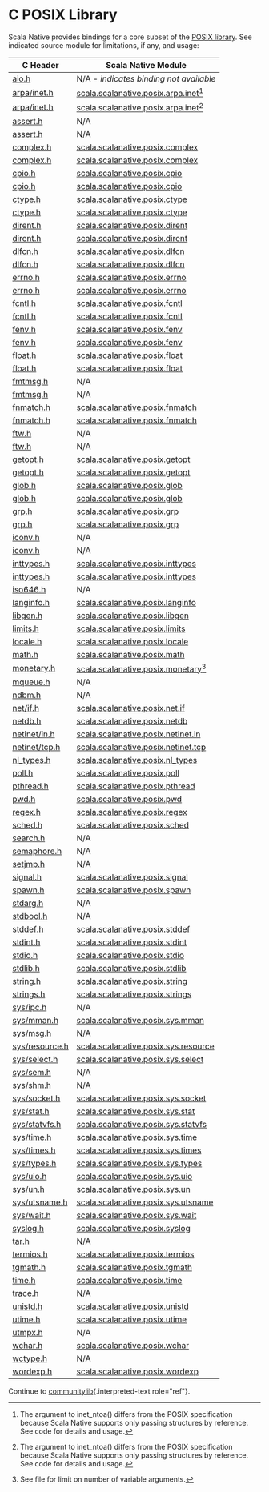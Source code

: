 # C POSIX Library

Scala Native provides bindings for a core subset of the [POSIX
library](https://pubs.opengroup.org/onlinepubs/9699919799/idx/head.html).
See indicated source module for limitations, if any, and usage:

| C Header | Scala Native Module |
| -------- | ------------------- |
| [aio.h](https://pubs.opengroup.org/onlinepubs/9699919799/basedefs/aio.h.html)                    | N/A - *indicates binding not available* |
| [arpa/inet.h](https://pubs.opengroup.org/onlinepubs/9699919799/basedefs/arpa_inet.h.html)        | [scala.scalanative.posix.arpa.inet](https://github.com/scala-native/scala-native/blob/main/posixlib/src/main/scala/scala/scalanative/posix/arpa/inet.scala)[^1] |
| [arpa/inet.h](https://pubs.opengroup.org/onlinepubs/9699919799/basedefs/arpa_inet.h.html)        | [scala.scalanative.posix.arpa.inet](https://github.com/scala-native/scala-native/blob/main/posixlib/src/main/scala/scala/scalanative/posix/arpa/inet.scala)[^1] |
| [assert.h](https://pubs.opengroup.org/onlinepubs/9699919799/basedefs/assert.h.html)              | N/A |
| [assert.h](https://pubs.opengroup.org/onlinepubs/9699919799/basedefs/assert.h.html)              | N/A |
| [complex.h](https://pubs.opengroup.org/onlinepubs/9699919799/basedefs/complex.h.html)            | [scala.scalanative.posix.complex](https://github.com/scala-native/scala-native/blob/main/clib/src/main/scala/scala/scalanative/libc/complex.scala) |
| [complex.h](https://pubs.opengroup.org/onlinepubs/9699919799/basedefs/complex.h.html)            | [scala.scalanative.posix.complex](https://github.com/scala-native/scala-native/blob/main/clib/src/main/scala/scala/scalanative/libc/complex.scala) |
| [cpio.h](https://pubs.opengroup.org/onlinepubs/9699919799/basedefs/cpio.h.html)                  | [scala.scalanative.posix.cpio](https://github.com/scala-native/scala-native/blob/main/posixlib/src/main/scala/scala/scalanative/posix/cpio.scala) |
| [cpio.h](https://pubs.opengroup.org/onlinepubs/9699919799/basedefs/cpio.h.html)                  | [scala.scalanative.posix.cpio](https://github.com/scala-native/scala-native/blob/main/posixlib/src/main/scala/scala/scalanative/posix/cpio.scala) |
| [ctype.h](https://pubs.opengroup.org/onlinepubs/9699919799/basedefs/ctype.h.html)                | [scala.scalanative.posix.ctype](https://github.com/scala-native/scala-native/blob/main/clib/src/main/scala/scala/scalanative/libc/ctype.scala) |
| [ctype.h](https://pubs.opengroup.org/onlinepubs/9699919799/basedefs/ctype.h.html)                | [scala.scalanative.posix.ctype](https://github.com/scala-native/scala-native/blob/main/clib/src/main/scala/scala/scalanative/libc/ctype.scala) |
| [dirent.h](https://pubs.opengroup.org/onlinepubs/9699919799/basedefs/dirent.h.html)              | [scala.scalanative.posix.dirent](https://github.com/scala-native/scala-native/blob/main/posixlib/src/main/scala/scala/scalanative/posix/dirent.scala) |
| [dirent.h](https://pubs.opengroup.org/onlinepubs/9699919799/basedefs/dirent.h.html)              | [scala.scalanative.posix.dirent](https://github.com/scala-native/scala-native/blob/main/posixlib/src/main/scala/scala/scalanative/posix/dirent.scala) |
| [dlfcn.h](https://pubs.opengroup.org/onlinepubs/9699919799/basedefs/dlfcn.h.html)                | [scala.scalanative.posix.dlfcn](https://github.com/scala-native/scala-native/blob/main/posixlib/src/main/scala/scala/scalanative/posix/dlfcn.scala) |
| [dlfcn.h](https://pubs.opengroup.org/onlinepubs/9699919799/basedefs/dlfcn.h.html)                | [scala.scalanative.posix.dlfcn](https://github.com/scala-native/scala-native/blob/main/posixlib/src/main/scala/scala/scalanative/posix/dlfcn.scala) |
| [errno.h](https://pubs.opengroup.org/onlinepubs/9699919799/basedefs/errno.h.html)                | [scala.scalanative.posix.errno](https://github.com/scala-native/scala-native/blob/main/posixlib/src/main/scala/scala/scalanative/posix/errno.scala) |
| [errno.h](https://pubs.opengroup.org/onlinepubs/9699919799/basedefs/errno.h.html)                | [scala.scalanative.posix.errno](https://github.com/scala-native/scala-native/blob/main/posixlib/src/main/scala/scala/scalanative/posix/errno.scala) |
| [fcntl.h](https://pubs.opengroup.org/onlinepubs/9699919799/basedefs/fcntl.h.html)                | [scala.scalanative.posix.fcntl](https://github.com/scala-native/scala-native/blob/main/posixlib/src/main/scala/scala/scalanative/posix/fcntl.scala) |
| [fcntl.h](https://pubs.opengroup.org/onlinepubs/9699919799/basedefs/fcntl.h.html)                | [scala.scalanative.posix.fcntl](https://github.com/scala-native/scala-native/blob/main/posixlib/src/main/scala/scala/scalanative/posix/fcntl.scala) |
| [fenv.h](https://pubs.opengroup.org/onlinepubs/9699919799/basedefs/fenv.h.html)                  | [scala.scalanative.posix.fenv](https://github.com/scala-native/scala-native/blob/main/clib/src/main/scala/scala/scalanative/libc/fenv.scala) |
| [fenv.h](https://pubs.opengroup.org/onlinepubs/9699919799/basedefs/fenv.h.html)                  | [scala.scalanative.posix.fenv](https://github.com/scala-native/scala-native/blob/main/clib/src/main/scala/scala/scalanative/libc/fenv.scala) |
| [float.h](https://pubs.opengroup.org/onlinepubs/9699919799/basedefs/float.h.html)                | [scala.scalanative.posix.float](https://github.com/scala-native/scala-native/blob/main/clib/src/main/scala/scala/scalanative/libc/float.scala) |
| [float.h](https://pubs.opengroup.org/onlinepubs/9699919799/basedefs/float.h.html)                | [scala.scalanative.posix.float](https://github.com/scala-native/scala-native/blob/main/clib/src/main/scala/scala/scalanative/libc/float.scala) |
| [fmtmsg.h](https://pubs.opengroup.org/onlinepubs/9699919799/basedefs/fmtmsg.h.html)              | N/A |
| [fmtmsg.h](https://pubs.opengroup.org/onlinepubs/9699919799/basedefs/fmtmsg.h.html)              | N/A |
| [fnmatch.h](https://pubs.opengroup.org/onlinepubs/9699919799/basedefs/fnmatch.h.html)            | [scala.scalanative.posix.fnmatch](https://github.com/scala-native/scala-native/blob/main/clib/src/main/scala/scala/scalanative/libc/fnmatch.scala) |
| [fnmatch.h](https://pubs.opengroup.org/onlinepubs/9699919799/basedefs/fnmatch.h.html)            | [scala.scalanative.posix.fnmatch](https://github.com/scala-native/scala-native/blob/main/clib/src/main/scala/scala/scalanative/libc/fnmatch.scala) |
| [ftw.h](https://pubs.opengroup.org/onlinepubs/9699919799/basedefs/ftw.h.html)                    | N/A |
| [ftw.h](https://pubs.opengroup.org/onlinepubs/9699919799/basedefs/ftw.h.html)                    | N/A |
| [getopt.h](https://pubs.opengroup.org/onlinepubs/9699919799/functions/getopt.html)               | [scala.scalanative.posix.getopt]() |
| [getopt.h](https://pubs.opengroup.org/onlinepubs/9699919799/functions/getopt.html)               | [scala.scalanative.posix.getopt]() |
| [glob.h](https://pubs.opengroup.org/onlinepubs/9699919799/basedefs/glob.h.html)                  | [scala.scalanative.posix.glob](https://github.com/scala-native/scala-native/blob/main/posixlib/src/main/scala/scala/scalanative/posix/glob.scala) |
| [glob.h](https://pubs.opengroup.org/onlinepubs/9699919799/basedefs/glob.h.html)                  | [scala.scalanative.posix.glob](https://github.com/scala-native/scala-native/blob/main/posixlib/src/main/scala/scala/scalanative/posix/glob.scala) |
| [grp.h](https://pubs.opengroup.org/onlinepubs/9699919799/basedefs/grp.h.html)                    | [scala.scalanative.posix.grp](https://github.com/scala-native/scala-native/blob/main/posixlib/src/main/scala/scala/scalanative/posix/grp.scala) |
| [grp.h](https://pubs.opengroup.org/onlinepubs/9699919799/basedefs/grp.h.html)                    | [scala.scalanative.posix.grp](https://github.com/scala-native/scala-native/blob/main/posixlib/src/main/scala/scala/scalanative/posix/grp.scala) |
| [iconv.h](https://pubs.opengroup.org/onlinepubs/9699919799/basedefs/iconv.h.html)                | N/A |
| [iconv.h](https://pubs.opengroup.org/onlinepubs/9699919799/basedefs/iconv.h.html)                | N/A |
| [inttypes.h](https://pubs.opengroup.org/onlinepubs/9699919799/basedefs/inttypes.h.html)          | [scala.scalanative.posix.inttypes](https://github.com/scala-native/scala-native/blob/main/posixlib/src/main/scala/scala/scalanative/posix/inttypes.scala) |
| [inttypes.h](https://pubs.opengroup.org/onlinepubs/9699919799/basedefs/inttypes.h.html)          | [scala.scalanative.posix.inttypes](https://github.com/scala-native/scala-native/blob/main/posixlib/src/main/scala/scala/scalanative/posix/inttypes.scala) |
| [iso646.h](https://pubs.opengroup.org/onlinepubs/9699919799/basedefs/iso646.h.html)              | N/A |
| [langinfo.h](https://pubs.opengroup.org/onlinepubs/9699919799/basedefs/langinfo.h.html)          | [scala.scalanative.posix.langinfo](https://github.com/scala-native/scala-native/blob/main/posixlib/src/main/scala/scala/scalanative/posix/langinfo.scala) |
| [libgen.h](https://pubs.opengroup.org/onlinepubs/9699919799/basedefs/libgen.h.html)              | [scala.scalanative.posix.libgen](https://github.com/scala-native/scala-native/blob/main/posixlib/src/main/scala/scala/scalanative/posix/libgen.scala) |
| [limits.h](https://pubs.opengroup.org/onlinepubs/9699919799/basedefs/limits.h.html)              | [scala.scalanative.posix.limits](https://github.com/scala-native/scala-native/blob/main/posixlib/src/main/scala/scala/scalanative/posix/limits.scala) |
| [locale.h](https://pubs.opengroup.org/onlinepubs/9699919799/basedefs/locale.h.html)              | [scala.scalanative.posix.locale](https://github.com/scala-native/scala-native/blob/main/posixlib/src/main/scala/scala/scalanative/posix/locale.scala) |
| [math.h](https://pubs.opengroup.org/onlinepubs/9699919799/basedefs/math.h.html)                  | [scala.scalanative.posix.math](https://github.com/scala-native/scala-native/blob/main/posixlib/src/main/scala/scala/scalanative/posix/math.scala) |
| [monetary.h](https://pubs.opengroup.org/onlinepubs/9699919799/basedefs/monetary.h.html)          | [scala.scalanative.posix.monetary](https://github.com/scala-native/scala-native/blob/main/posixlib/src/main/scala/scala/scalanative/posix/monetaryh.scala)[^2] |
| [mqueue.h](https://pubs.opengroup.org/onlinepubs/9699919799/basedefs/mqueue.h.html)              | N/A |
| [ndbm.h](https://pubs.opengroup.org/onlinepubs/9699919799/basedefs/ndbm.h.html)                  | N/A |
| [net/if.h](https://pubs.opengroup.org/onlinepubs/9699919799/basedefs/net_if.h.html)              | [scala.scalanative.posix.net.if](https://github.com/scala-native/scala-native/blob/main/posixlib/src/main/scala/scala/scalanative/posix/net/if.scala) |
| [netdb.h](https://pubs.opengroup.org/onlinepubs/9699919799/basedefs/netdb.h.html)                | [scala.scalanative.posix.netdb](https://github.com/scala-native/scala-native/blob/main/posixlib/src/main/scala/scala/scalanative/posix/netdb.scala) |
| [netinet/in.h](https://pubs.opengroup.org/onlinepubs/9699919799/basedefs/netinet_in.h.html)      | [scala.scalanative.posix.netinet.in](https://github.com/scala-native/scala-native/blob/main/posixlib/src/main/scala/scala/scalanative/posix/netinet/in.scala) |
| [netinet/tcp.h](https://pubs.opengroup.org/onlinepubs/9699919799/basedefs/netinet_tcp.h.html)    | [scala.scalanative.posix.netinet.tcp](https://github.com/scala-native/scala-native/blob/main/posixlib/src/main/scala/scala/scalanative/posix/netinet/tcp.scala) |
| [nl_types.h](https://pubs.opengroup.org/onlinepubs/9699919799/basedefs/nl_types.h.html)          | [scala.scalanative.posix.nl_types](https://github.com/scala-native/scala-native/blob/main/posixlib/src/main/scala/scala/scalanative/posix/nl_types.scala) |
| [poll.h](https://pubs.opengroup.org/onlinepubs/9699919799/basedefs/poll.h.html)                  | [scala.scalanative.posix.poll](https://github.com/scala-native/scala-native/blob/main/posixlib/src/main/scala/scala/scalanative/posix/poll.scala) |
| [pthread.h](https://pubs.opengroup.org/onlinepubs/9699919799/basedefs/pthread.h.html)            | [scala.scalanative.posix.pthread](https://github.com/scala-native/scala-native/blob/main/posixlib/src/main/scala/scala/scalanative/posix/pthread.scala) |
| [pwd.h](https://pubs.opengroup.org/onlinepubs/9699919799/basedefs/pwd.h.html)                    | [scala.scalanative.posix.pwd](https://github.com/scala-native/scala-native/blob/main/posixlib/src/main/scala/scala/scalanative/posix/pwd.scala) |
| [regex.h](https://pubs.opengroup.org/onlinepubs/9699919799/basedefs/regex.h.html)                | [scala.scalanative.posix.regex](https://github.com/scala-native/scala-native/blob/main/posixlib/src/main/scala/scala/scalanative/posix/regex.scala) |
| [sched.h](https://pubs.opengroup.org/onlinepubs/9699919799/basedefs/sched.h.html)                | [scala.scalanative.posix.sched](https://github.com/scala-native/scala-native/blob/main/posixlib/src/main/scala/scala/scalanative/posix/sched.scala) |
| [search.h](https://pubs.opengroup.org/onlinepubs/9699919799/basedefs/search.h.html)              | N/A |
| [semaphore.h](https://pubs.opengroup.org/onlinepubs/9699919799/basedefs/semaphore.h.html)        | N/A |
| [setjmp.h](https://pubs.opengroup.org/onlinepubs/9699919799/basedefs/setjmp.h.html)              | N/A |
| [signal.h](https://pubs.opengroup.org/onlinepubs/9699919799/basedefs/signal.h.html)              | [scala.scalanative.posix.signal](https://github.com/scala-native/scala-native/blob/main/posixlib/src/main/scala/scala/scalanative/posix/signal.scala) |
| [spawn.h](https://pubs.opengroup.org/onlinepubs/9699919799/basedefs/spawn.h.html)                | [scala.scalanative.posix.spawn](https://github.com/scala-native/scala-native/blob/main/posixlib/src/main/scala/scala/scalanative/posix/spawn.scala) |
| [stdarg.h](https://pubs.opengroup.org/onlinepubs/9699919799/basedefs/stdarg.h.html)              | N/A |
| [stdbool.h](https://pubs.opengroup.org/onlinepubs/9699919799/basedefs/stdbool.h.html)            | N/A |
| [stddef.h](https://pubs.opengroup.org/onlinepubs/9699919799/basedefs/stddef.h.html)              | [scala.scalanative.posix.stddef](https://github.com/scala-native/scala-native/blob/main/posixlib/src/main/scala/scala/scalanative/posix/stddef.scala) |
| [stdint.h](https://pubs.opengroup.org/onlinepubs/9699919799/basedefs/stdint.h.html)              | [scala.scalanative.posix.stdint](https://github.com/scala-native/scala-native/blob/main/posixlib/src/main/scala/scala/scalanative/posix/stdint.scala) |
| [stdio.h](https://pubs.opengroup.org/onlinepubs/9699919799/basedefs/stdio.h.html)                | [scala.scalanative.posix.stdio](https://github.com/scala-native/scala-native/blob/main/posixlib/src/main/scala/scala/scalanative/posix/stdio.scala) |
| [stdlib.h](https://pubs.opengroup.org/onlinepubs/9699919799/basedefs/stdlib.h.html)              | [scala.scalanative.posix.stdlib](https://github.com/scala-native/scala-native/blob/main/posixlib/src/main/scala/scala/scalanative/posix/stdlib.scala) |
| [string.h](https://pubs.opengroup.org/onlinepubs/9699919799/basedefs/string.h.html)              | [scala.scalanative.posix.string](https://github.com/scala-native/scala-native/blob/main/posixlib/src/main/scala/scala/scalanative/posix/string.scala) |
| [strings.h](https://pubs.opengroup.org/onlinepubs/9699919799/basedefs/strings.h.html)            | [scala.scalanative.posix.strings](https://github.com/scala-native/scala-native/blob/main/posixlib/src/main/scala/scala/scalanative/posix/strings.scala) |
| [sys/ipc.h](https://pubs.opengroup.org/onlinepubs/9699919799/basedefs/sys_ipc.h.html)            | N/A |
| [sys/mman.h](https://pubs.opengroup.org/onlinepubs/9699919799/basedefs/sys_mman.h.html)          | [scala.scalanative.posix.sys.mman](https://github.com/scala-native/scala-native/blob/main/posixlib/src/main/scala/scala/scalanative/posix/sys/mman.scala) |
| [sys/msg.h](https://pubs.opengroup.org/onlinepubs/9699919799/basedefs/sys_msg.h.html)            | N/A |
| [sys/resource.h](https://pubs.opengroup.org/onlinepubs/9699919799/basedefs/sys_resource.h.html)  | [scala.scalanative.posix.sys.resource](https://github.com/scala-native/scala-native/blob/main/posixlib/src/main/scala/scala/scalanative/posix/sys/resource.scala) |
| [sys/select.h](https://pubs.opengroup.org/onlinepubs/9699919799/basedefs/sys_select.h.html)      | [scala.scalanative.posix.sys.select](https://github.com/scala-native/scala-native/blob/main/posixlib/src/main/scala/scala/scalanative/posix/sys/select.scala) |
| [sys/sem.h](https://pubs.opengroup.org/onlinepubs/9699919799/basedefs/sys_sem.h.html)            | N/A |
| [sys/shm.h](https://pubs.opengroup.org/onlinepubs/9699919799/basedefs/sys_shm.h.html)            | N/A |
| [sys/socket.h](https://pubs.opengroup.org/onlinepubs/9699919799/basedefs/sys_socket.h.html)      | [scala.scalanative.posix.sys.socket](https://github.com/scala-native/scala-native/blob/main/posixlib/src/main/scala/scala/scalanative/posix/sys/socket.scala) |
| [sys/stat.h](https://pubs.opengroup.org/onlinepubs/9699919799/basedefs/sys_stat.h.html)          | [scala.scalanative.posix.sys.stat](https://github.com/scala-native/scala-native/blob/main/posixlib/src/main/scala/scala/scalanative/posix/sys/stat.scala) |
| [sys/statvfs.h](https://pubs.opengroup.org/onlinepubs/9699919799/basedefs/sys_statvfs.h.html)    | [scala.scalanative.posix.sys.statvfs](https://github.com/scala-native/scala-native/blob/main/posixlib/src/main/scala/scala/scalanative/posix/sys/statvfs.scala) |
| [sys/time.h](https://pubs.opengroup.org/onlinepubs/9699919799/basedefs/sys_time.h.html)          | [scala.scalanative.posix.sys.time](https://github.com/scala-native/scala-native/blob/main/posixlib/src/main/scala/scala/scalanative/posix/sys/time.scala) |
| [sys/times.h](https://pubs.opengroup.org/onlinepubs/9699919799/basedefs/sys_times.h.html)        | [scala.scalanative.posix.sys.times](https://github.com/scala-native/scala-native/blob/main/posixlib/src/main/scala/scala/scalanative/posix/sys/times.scala) |
| [sys/types.h](https://pubs.opengroup.org/onlinepubs/9699919799/basedefs/sys_types.h.html)        | [scala.scalanative.posix.sys.types](https://github.com/scala-native/scala-native/blob/main/posixlib/src/main/scala/scala/scalanative/posix/sys/types.scala) |
| [sys/uio.h](https://pubs.opengroup.org/onlinepubs/9699919799/basedefs/sys_uio.h.html)            | [scala.scalanative.posix.sys.uio](https://github.com/scala-native/scala-native/blob/main/posixlib/src/main/scala/scala/scalanative/posix/sys/uio.scala) |
| [sys/un.h](https://pubs.opengroup.org/onlinepubs/9699919799/basedefs/sys_un.h.html)              | [scala.scalanative.posix.sys.un](https://github.com/scala-native/scala-native/blob/main/posixlib/src/main/scala/scala/scalanative/posix/sys/un.scala) |
| [sys/utsname.h](https://pubs.opengroup.org/onlinepubs/9699919799/basedefs/sys_utsname.h.html)    | [scala.scalanative.posix.sys.utsname](https://github.com/scala-native/scala-native/blob/main/posixlib/src/main/scala/scala/scalanative/posix/sys/utsname.scala) |
| [sys/wait.h](https://pubs.opengroup.org/onlinepubs/9699919799/basedefs/sys_wait.h.html)          | [scala.scalanative.posix.sys.wait](https://github.com/scala-native/scala-native/blob/main/posixlib/src/main/scala/scala/scalanative/posix/sys/wait.scala) |
| [syslog.h](https://pubs.opengroup.org/onlinepubs/9699919799/basedefs/syslog.h.html)              | [scala.scalanative.posix.syslog](https://github.com/scala-native/scala-native/blob/main/posixlib/src/main/scala/scala/scalanative/posix/syslog.scala) |
| [tar.h](https://pubs.opengroup.org/onlinepubs/9699919799/basedefs/tar.h.html)                    | N/A |
| [termios.h](https://pubs.opengroup.org/onlinepubs/9699919799/basedefs/termios.h.html)            | [scala.scalanative.posix.termios](https://github.com/scala-native/scala-native/blob/main/posixlib/src/main/scala/scala/scalanative/posix/termios.scala) |
| [tgmath.h](https://pubs.opengroup.org/onlinepubs/9699919799/basedefs/tgmath.h.html)              | [scala.scalanative.posix.tgmath](https://github.com/scala-native/scala-native/blob/main/posixlib/src/main/scala/scala/scalanative/posix/tgmath.scala) |
| [time.h](https://pubs.opengroup.org/onlinepubs/9699919799/basedefs/time.h.html)                  | [scala.scalanative.posix.time](https://github.com/scala-native/scala-native/blob/main/posixlib/src/main/scala/scala/scalanative/posix/time.scala) |
| [trace.h](https://pubs.opengroup.org/onlinepubs/9699919799/basedefs/trace.h.html)                | N/A |
| [unistd.h](https://pubs.opengroup.org/onlinepubs/9699919799/basedefs/unistd.h.html)              | [scala.scalanative.posix.unistd](https://github.com/scala-native/scala-native/blob/main/posixlib/src/main/scala/scala/scalanative/posix/unistd.scala) |
| [utime.h](https://pubs.opengroup.org/onlinepubs/9699919799/basedefs/utime.h.html)                | [scala.scalanative.posix.utime](https://github.com/scala-native/scala-native/blob/main/posixlib/src/main/scala/scala/scalanative/posix/utime.scala) |
| [utmpx.h](https://pubs.opengroup.org/onlinepubs/9699919799/basedefs/utmpx.h.html)                | N/A |
| [wchar.h](https://pubs.opengroup.org/onlinepubs/9699919799/basedefs/wchar.h.html)                | [scala.scalanative.posix.wchar](https://github.com/scala-native/scala-native/blob/main/posixlib/src/main/scala/scala/scalanative/posix/wchar.scala) |
| [wctype.h](https://pubs.opengroup.org/onlinepubs/9699919799/basedefs/wctype.h.html)              | N/A |
| [wordexp.h](https://pubs.opengroup.org/onlinepubs/9699919799/basedefs/wordexp.h.html)            | [scala.scalanative.posix.wordexp](https://github.com/scala-native/scala-native/blob/main/posixlib/src/main/scala/scala/scalanative/posix/wordexp.scala) |

Continue to [communitylib](./communitylib.md){.interpreted-text role="ref"}.

[^1]: The argument to inet_ntoa() differs from the POSIX specification
    because Scala Native supports only passing structures by reference.
    See code for details and usage.

[^2]: See file for limit on number of variable arguments.

